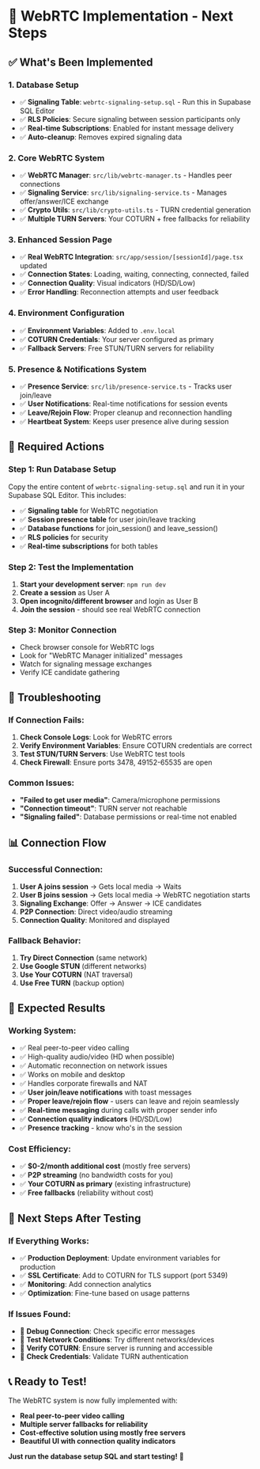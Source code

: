 # 🚀 WebRTC Implementation - Next Steps

## ✅ **What's Been Implemented**

### **1. Database Setup**
- ✅ **Signaling Table**: `webrtc-signaling-setup.sql` - Run this in Supabase SQL Editor
- ✅ **RLS Policies**: Secure signaling between session participants only
- ✅ **Real-time Subscriptions**: Enabled for instant message delivery
- ✅ **Auto-cleanup**: Removes expired signaling data

### **2. Core WebRTC System**
- ✅ **WebRTC Manager**: `src/lib/webrtc-manager.ts` - Handles peer connections
- ✅ **Signaling Service**: `src/lib/signaling-service.ts` - Manages offer/answer/ICE exchange
- ✅ **Crypto Utils**: `src/lib/crypto-utils.ts` - TURN credential generation
- ✅ **Multiple TURN Servers**: Your COTURN + free fallbacks for reliability

### **3. Enhanced Session Page**
- ✅ **Real WebRTC Integration**: `src/app/session/[sessionId]/page.tsx` updated
- ✅ **Connection States**: Loading, waiting, connecting, connected, failed
- ✅ **Connection Quality**: Visual indicators (HD/SD/Low)
- ✅ **Error Handling**: Reconnection attempts and user feedback

### **4. Environment Configuration**
- ✅ **Environment Variables**: Added to `.env.local`
- ✅ **COTURN Credentials**: Your server configured as primary
- ✅ **Fallback Servers**: Free STUN/TURN servers for reliability

### **5. Presence & Notifications System**
- ✅ **Presence Service**: `src/lib/presence-service.ts` - Tracks user join/leave
- ✅ **User Notifications**: Real-time notifications for session events
- ✅ **Leave/Rejoin Flow**: Proper cleanup and reconnection handling
- ✅ **Heartbeat System**: Keeps user presence alive during session

## 🔧 **Required Actions**

### **Step 1: Run Database Setup**
Copy the entire content of `webrtc-signaling-setup.sql` and run it in your Supabase SQL Editor. This includes:
- ✅ **Signaling table** for WebRTC negotiation
- ✅ **Session presence table** for user join/leave tracking
- ✅ **Database functions** for join_session() and leave_session()
- ✅ **RLS policies** for security
- ✅ **Real-time subscriptions** for both tables

### **Step 2: Test the Implementation**
1. **Start your development server**: `npm run dev`
2. **Create a session** as User A
3. **Open incognito/different browser** and login as User B
4. **Join the session** - should see real WebRTC connection

### **Step 3: Monitor Connection**
- Check browser console for WebRTC logs
- Look for "WebRTC Manager initialized" messages
- Watch for signaling message exchanges
- Verify ICE candidate gathering

## 🐛 **Troubleshooting**

### **If Connection Fails:**
1. **Check Console Logs**: Look for WebRTC errors
2. **Verify Environment Variables**: Ensure COTURN credentials are correct
3. **Test STUN/TURN Servers**: Use WebRTC test tools
4. **Check Firewall**: Ensure ports 3478, 49152-65535 are open

### **Common Issues:**
- **"Failed to get user media"**: Camera/microphone permissions
- **"Connection timeout"**: TURN server not reachable
- **"Signaling failed"**: Database permissions or real-time not enabled

## 📊 **Connection Flow**

### **Successful Connection:**
1. **User A joins session** → Gets local media → Waits
2. **User B joins session** → Gets local media → WebRTC negotiation starts
3. **Signaling Exchange**: Offer → Answer → ICE candidates
4. **P2P Connection**: Direct video/audio streaming
5. **Connection Quality**: Monitored and displayed

### **Fallback Behavior:**
1. **Try Direct Connection** (same network)
2. **Use Google STUN** (different networks)
3. **Use Your COTURN** (NAT traversal)
4. **Use Free TURN** (backup option)

## 🎯 **Expected Results**

### **Working System:**
- ✅ Real peer-to-peer video calling
- ✅ High-quality audio/video (HD when possible)
- ✅ Automatic reconnection on network issues
- ✅ Works on mobile and desktop
- ✅ Handles corporate firewalls and NAT
- ✅ **User join/leave notifications** with toast messages
- ✅ **Proper leave/rejoin flow** - users can leave and rejoin seamlessly
- ✅ **Real-time messaging** during calls with proper sender info
- ✅ **Connection quality indicators** (HD/SD/Low)
- ✅ **Presence tracking** - know who's in the session

### **Cost Efficiency:**
- ✅ **$0-2/month additional cost** (mostly free servers)
- ✅ **P2P streaming** (no bandwidth costs for you)
- ✅ **Your COTURN as primary** (existing infrastructure)
- ✅ **Free fallbacks** (reliability without cost)

## 🚀 **Next Steps After Testing**

### **If Everything Works:**
- ✅ **Production Deployment**: Update environment variables for production
- ✅ **SSL Certificate**: Add to COTURN for TLS support (port 5349)
- ✅ **Monitoring**: Add connection analytics
- ✅ **Optimization**: Fine-tune based on usage patterns

### **If Issues Found:**
- 🔧 **Debug Connection**: Check specific error messages
- 🔧 **Test Network Conditions**: Try different networks/devices
- 🔧 **Verify COTURN**: Ensure server is running and accessible
- 🔧 **Check Credentials**: Validate TURN authentication

## 📞 **Ready to Test!**

The WebRTC system is now fully implemented with:
- **Real peer-to-peer video calling**
- **Multiple server fallbacks for reliability**
- **Cost-effective solution using mostly free servers**
- **Beautiful UI with connection quality indicators**

**Just run the database setup SQL and start testing!** 🎉